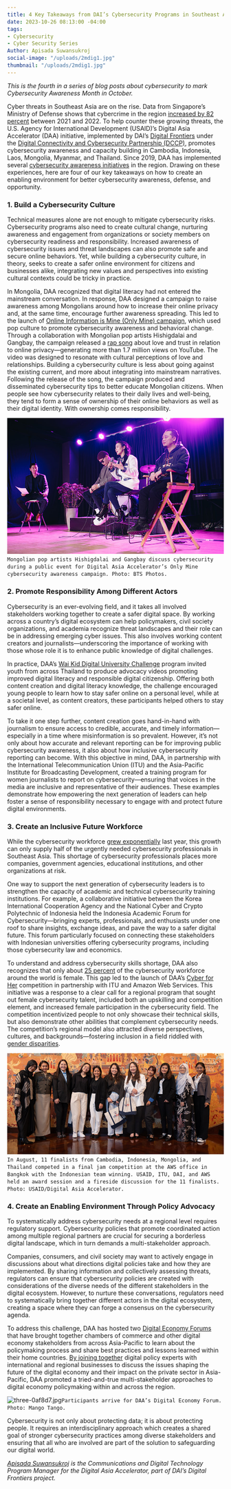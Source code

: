 ```yaml
---
title: 4 Key Takeaways from DAI’s Cybersecurity Programs in Southeast Asia and Mongolia
date: 2023-10-26 08:13:00 -04:00
tags:
- Cybersecurity
- Cyber Security Series
Author: Apisada Suwansukroj
social-image: "/uploads/2mdig1.jpg"
thumbnail: "/uploads/2mdig1.jpg"
---
```


*This is the fourth in a series of blog posts about cybersecurity to mark Cybersecurity Awareness Month in October.*

Cyber threats in Southeast Asia are on the rise. Data from Singapore’s Ministry of Defense shows that cybercrime in the region [increased by 82 percent](https://www.japantimes.co.jp/news/2023/07/18/asia-pacific/asean-cyberattacks-operations-center/) between 2021 and 2022. To help counter these growing threats, the U.S. Agency for International Development (USAID)’s Digital Asia Accelerator (DAA) initiative, implemented by DAI’s [Digital Frontiers](https://www.dai.com/our-work/projects/worldwide-digital-frontiers-df) under the [Digital Connectivity and Cybersecurity Partnership (DCCP)](https://www.state.gov/digital-connectivity-and-cybersecurity-partnership/), promotes cybersecurity awareness and capacity building in Cambodia, Indonesia, Laos, Mongolia, Myanmar, and Thailand. Since 2019, DAA has implemented several [cybersecurity awareness initiatives](https://www.ictworks.org/effective-cybersecurity-awareness-programs/) in the region. Drawing on these experiences, here are four of our key takeaways on how to create an enabling environment for better cybersecurity awareness, defense, and opportunity. 



### 1. Build a Cybersecurity Culture
Technical measures alone are not enough to mitigate cybersecurity risks. Cybersecurity programs also need to create cultural change, nurturing awareness and engagement from organizations or society members on cybersecurity readiness and responsibility. Increased awareness of cybersecurity issues and threat landscapes can also promote safe and secure online behaviors. Yet, while building a cybersecurity culture, in theory, seeks to create a safer online environment for citizens and businesses alike, integrating new values and perspectives into existing cultural contexts could be tricky in practice. 

In Mongolia, DAA recognized that digital literacy had not entered the mainstream conversation. In response, DAA designed a campaign to raise awareness among Mongolians around how to increase their online privacy and, at the same time, encourage further awareness spreading. This led to the launch of [Online Information is Mine (Only Mine) campaign](https://www.usaid.gov/asia-regional/press-releases/feb-28-2022-usaid-launches-cybersecurity-awareness-campaign), which used pop culture to promote cybersecurity awareness and behavioral change. Through a collaboration with Mongolian pop artists Hishigdalai and Gangbay, the campaign released a [rap song](https://www.youtube.com/watch?v=gdA3PMOseto) about love and trust in relation to online privacy—generating more than 1.7 million views on YouTube. The video was designed to resonate with cultural perceptions of love and relationships. Building a cybersecurity culture is less about going against the existing current, and more about integrating into mainstream narratives. Following the release of the song, the campaign produced and disseminated cybersecurity tips to better educate Mongolian citizens. When people see how cybersecurity relates to their daily lives and well-being, they tend to form a sense of ownership of their online behaviors as well as their digital identity. With ownership comes responsibility.  

![dig1.jpg](/uploads/dig1.jpg)`Mongolian pop artists Hishigdalai and Gangbay discuss cybersecurity during a public event for Digital Asia Accelerator’s Only Mine cybersecurity awareness campaign. Photo: BTS Photos.`

### 2. Promote Responsibility Among Different Actors 
Cybersecurity is an ever-evolving field, and it takes all involved stakeholders working together to create a safer digital space. By working across a country’s digital ecosystem can help policymakers, civil society organizations, and academia recognize threat landscapes and their role can be in addressing emerging cyber issues. This also involves working content creators and journalists—underscoring the importance of working with those whose role it is to enhance public knowledge of digital challenges. 

In practice, DAA’s [Wai Kid Digital University Challenge](https://dai-global-digital.com/five-fresh-tips-to-make-digital-safety-cool-again-a-case-study-from-thailand.html) program invited youth from across Thailand to produce advocacy videos promoting improved digital literacy and responsible digital citizenship. Offering both content creation and digital literacy knowledge, the challenge encouraged young people to learn how to stay safer online on a personal level, while at a societal level, as content creators, these participants helped others to stay safer online. 

To take it one step further, content creation goes hand-in-hand with journalism to ensure access to credible, accurate, and timely information—especially in a time where misinformation is so prevalent. However, it’s not only about how accurate and relevant reporting can be for improving public cybersecurity awareness, it also about how inclusive cybersecurity reporting can become. With this objective in mind, DAA, in partnership with the International Telecommunication Union (ITU) and the Asia-Pacific Institute for Broadcasting Development, created a training program for women journalists to report on cybersecurity—ensuring that voices in the media are inclusive and representative of their audiences. These examples demonstrate how empowering the next generation of leaders can help foster a sense of responsibility necessary to engage with and protect future digital environments. 

### 3. Create an Inclusive Future Workforce
While the cybersecurity workforce [grew exponentially](https://www.securitymagazine.com/articles/98512-global-cybersecurity-workforce-grows-to-47-million) last year, this growth can only supply half of the urgently needed cybersecurity professionals in Southeast Asia. This shortage of cybersecurity professionals places more companies, government agencies, educational institutions, and other organizations at risk.
  
One way to support the next generation of cybersecurity leaders is to strengthen the capacity of academic and technical cybersecurity training institutions. For example, a collaborative initiative between the Korea International Cooperation Agency and the National Cyber and Crypto Polytechnic of Indonesia held the Indonesia Academic Forum for Cybersecurity—bringing experts, professionals, and enthusiasts under one roof to share insights, exchange ideas, and pave the way to a safer digital future. This forum particularly focused on connecting these stakeholders with Indonesian universities offering cybersecurity programs, including those cybersecurity law and economics.  

To understand and address cybersecurity skills shortage, DAA also recognizes that only about [25 percent](https://www.isc2.org/research) of the cybersecurity workforce around the world is female. This gap led to the launch of DAA’s [Cyber for Her](https://www.itu.int/net/events/eventdetails.asp?lang=en&eventid=21170) competition in partnership with ITU and Amazon Web Services. This initiative was a response to a clear call for a regional program that sought out female cybersecurity talent, included both an upskilling and competition element, and increased female participation in the cybersecurity field. The competition incentivized people to not only showcase their technical skills, but also demonstrate other abilities that complement cybersecurity needs. The competition’s regional model also attracted diverse perspectives, cultures, and backgrounds—fostering inclusion in a field riddled with [gender disparities](https://www.infosecurity-magazine.com/opinions/gender-gap-cyber-we-do/).
 
![2-c82457.jpg](/uploads/2-c82457.jpg)`In August, 11 finalists from Cambodia, Indonesia, Mongolia, and Thailand competed in a final jam competition at the AWS office in Bangkok with the Indonesian team winning. USAID, ITU, DAI, and AWS held an award session and a fireside discussion for the 11 finalists. Photo: USAID/Digital Asia Accelerator.`

### 4. Create an Enabling Environment Through Policy Advocacy
To systematically address cybersecurity needs at a regional level requires regulatory support. Cybersecurity policies that promote coordinated action among multiple regional partners are crucial for securing a borderless digital landscape, which in turn demands a multi-stakeholder approach.

Companies, consumers, and civil society may want to actively engage in discussions about what directions digital policies take and how they are implemented. By sharing information and collectively assessing threats, regulators can ensure that cybersecurity policies are created with considerations of the diverse needs of the different stakeholders in the digital ecosystem. However, to nurture these conversations, regulators need to systematically bring together different actors in the digital ecosystem, creating a space where they can forge a consensus on the cybersecurity agenda. 

To address this challenge, DAA has hosted two [Digital Economy Forums](https://www.youtube.com/watch?v=j9Zin_5sdKA) that have brought together chambers of commerce and other digital economy stakeholders from across Asia-Pacific to learn about the policymaking process and share best practices and lessons learned within their home countries. [By joining together](https://digitalpolicy.asia/digital-economy-forum-two/) digital policy experts with international and regional businesses to discuss the issues shaping the future of the digital economy and their impact on the private sector in Asia-Pacific, DAA promoted a tried-and-true multi-stakeholder approaches to digital economy policymaking within and across the region.
 
![three-0af8d7.jpg](/uploads/three-0af8d7.jpg)`Participants arrive for DAA’s Digital Economy Forum. Photo: Mango Tango.` 

Cybersecurity is not only about protecting data; it is about protecting people. It requires an interdisciplinary approach which creates a shared goal of stronger cybersecurity practices among diverse stakeholders and ensuring that all who are involved are part of the solution to safeguarding our digital world. 

*[Apisada Suwansukroj](https://www.linkedin.com/in/apisada-suwansukroj/) is the Communications and Digital Technology Program Manager for the Digital Asia Accelerator, part of DAI’s Digital Frontiers project.*